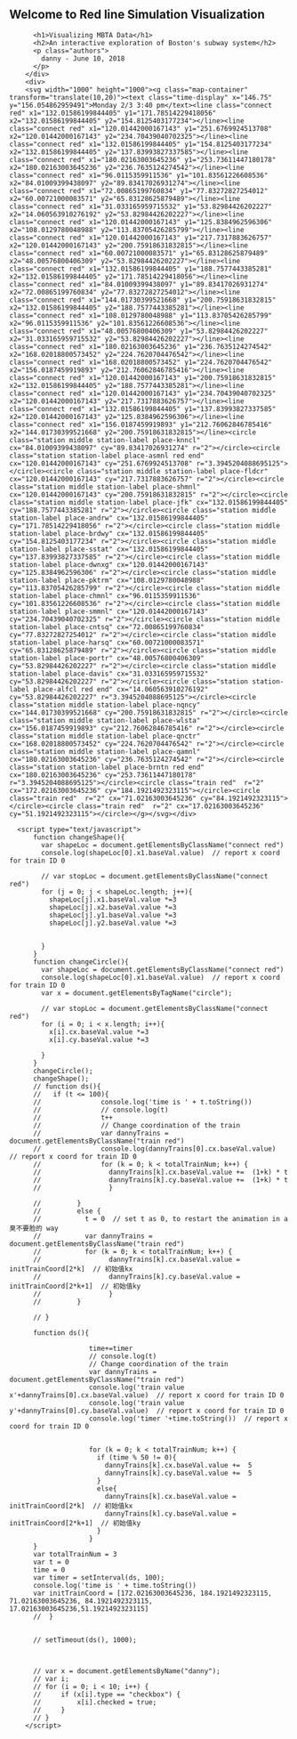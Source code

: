 ## Welcome to Red line Simulation Visualization

<!DOCTYPE html>
<!-- saved from url=(0082)file:///C:/Users/zhou.jiali1/Desktop/Visualizing%20MBTA%20Data%20short%20test.html -->
<html lang="en"><head><meta http-equiv="Content-Type" content="text/html; charset=UTF-8">
  
  
  
  
  

  
  
  
  
  
  
  

  
  
  
  
  
  
  

  
  
  


  


  <link href="./Visualizing MBTA Data short test red only danny_files/main.css" rel="stylesheet" type="text/css">

</head>
<body>
  <div>
<!--[if lt IE 9]>
  <div class="container">
    <p>
      You are using an <strong>outdated</strong> browser. Please <a href="http://browsehappy.com/">upgrade your browser</a> to view this visualization the way it was intended.  A picture of this visualization rendered in a modern browser is shown below.
    </p>
  </div>
  <div class="text-center">
    <img src="ie.png">
  </div>
<![endif]-->
<!--[if gte IE 9]><!-->

  <!-- Header -->
<!--   <div class="full-width header">
    <div class="full-width header-inner">
      <div class="container">
        <div class="title col-lg-8"> -->
          <h1>Visualizing MBTA Data</h1>
          <h2>An interactive exploration of Boston's subway system</h2>
          <p class="authors">
            danny - June 10, 2018
          </p>
        </div>
        <div>
        <svg width="1000" height="1000"><g class="map-container" transform="translate(10,20)"><text class="time-display" x="146.75" y="156.054862959491">Monday 2/3 3:40 pm</text><line class="connect red" x1="132.01586199844405" y1="171.78514229418056" x2="132.01586199844405" y2="154.8125403177234"></line><line class="connect red" x1="120.01442000167143" y1="251.6769924513708" x2="120.01442000167143" y2="234.70439040702325"></line><line class="connect red" x1="132.01586199844405" y1="154.8125403177234" x2="132.01586199844405" y2="137.83993827337585"></line><line class="connect red" x1="180.02163003645236" y1="253.73611447180178" x2="180.02163003645236" y2="236.7635124274542"></line><line class="connect red" x1="96.0115359911536" y1="101.83561226608536" x2="84.01009399438097" y2="89.83417026931274"></line><line class="connect red" x1="72.00865199760834" y1="77.83272827254012" x2="60.00721000083571" y2="65.83128625879489"></line><line class="connect red" x1="31.033165959715532" y1="53.82984426202227" x2="14.060563910276192" y2="53.82984426202227"></line><line class="connect red" x1="120.01442000167143" y1="125.8384962596306" x2="108.0129780048988" y2="113.83705426285799"></line><line class="connect red" x1="120.01442000167143" y1="217.7317883626757" x2="120.01442000167143" y2="200.75918631832815"></line><line class="connect red" x1="60.00721000083571" y1="65.83128625879489" x2="48.00576800406309" y2="53.82984426202227"></line><line class="connect red" x1="132.01586199844405" y1="188.7577443385281" x2="132.01586199844405" y2="171.78514229418056"></line><line class="connect red" x1="84.01009399438097" y1="89.83417026931274" x2="72.00865199760834" y2="77.83272827254012"></line><line class="connect red" x1="144.01730399521668" y1="200.75918631832815" x2="132.01586199844405" y2="188.7577443385281"></line><line class="connect red" x1="108.0129780048988" y1="113.83705426285799" x2="96.0115359911536" y2="101.83561226608536"></line><line class="connect red" x1="48.00576800406309" y1="53.82984426202227" x2="31.033165959715532" y2="53.82984426202227"></line><line class="connect red" x1="180.02163003645236" y1="236.7635124274542" x2="168.02018800573452" y2="224.7620704476542"></line><line class="connect red" x1="168.02018800573452" y1="224.7620704476542" x2="156.0187459919893" y2="212.76062846785416"></line><line class="connect red" x1="120.01442000167143" y1="200.75918631832815" x2="132.01586199844405" y2="188.7577443385281"></line><line class="connect red" x1="120.01442000167143" y1="234.70439040702325" x2="120.01442000167143" y2="217.7317883626757"></line><line class="connect red" x1="132.01586199844405" y1="137.83993827337585" x2="120.01442000167143" y2="125.8384962596306"></line><line class="connect red" x1="156.0187459919893" y1="212.76062846785416" x2="144.01730399521668" y2="200.75918631832815"></line><circle class="station middle station-label place-knncl" cx="84.01009399438097" cy="89.83417026931274" r="2"></circle><circle class="station station-label place-asmnl red end" cx="120.01442000167143" cy="251.6769924513708" r="3.3945204088695125"></circle><circle class="station middle station-label place-fldcr" cx="120.01442000167143" cy="217.7317883626757" r="2"></circle><circle class="station middle station-label place-shmnl" cx="120.01442000167143" cy="200.75918631832815" r="2"></circle><circle class="station middle station-label place-jfk" cx="132.01586199844405" cy="188.7577443385281" r="2"></circle><circle class="station middle station-label place-andrw" cx="132.01586199844405" cy="171.78514229418056" r="2"></circle><circle class="station middle station-label place-brdwy" cx="132.01586199844405" cy="154.8125403177234" r="2"></circle><circle class="station middle station-label place-sstat" cx="132.01586199844405" cy="137.83993827337585" r="2"></circle><circle class="station middle station-label place-dwnxg" cx="120.01442000167143" cy="125.8384962596306" r="2"></circle><circle class="station middle station-label place-pktrm" cx="108.0129780048988" cy="113.83705426285799" r="2"></circle><circle class="station middle station-label place-chmnl" cx="96.0115359911536" cy="101.83561226608536" r="2"></circle><circle class="station middle station-label place-smmnl" cx="120.01442000167143" cy="234.70439040702325" r="2"></circle><circle class="station middle station-label place-cntsq" cx="72.00865199760834" cy="77.83272827254012" r="2"></circle><circle class="station middle station-label place-harsq" cx="60.00721000083571" cy="65.83128625879489" r="2"></circle><circle class="station middle station-label place-portr" cx="48.00576800406309" cy="53.82984426202227" r="2"></circle><circle class="station middle station-label place-davis" cx="31.033165959715532" cy="53.82984426202227" r="2"></circle><circle class="station station-label place-alfcl red end" cx="14.060563910276192" cy="53.82984426202227" r="3.3945204088695125"></circle><circle class="station middle station-label place-nqncy" cx="144.01730399521668" cy="200.75918631832815" r="2"></circle><circle class="station middle station-label place-wlsta" cx="156.0187459919893" cy="212.76062846785416" r="2"></circle><circle class="station middle station-label place-qnctr" cx="168.02018800573452" cy="224.7620704476542" r="2"></circle><circle class="station middle station-label place-qamnl" cx="180.02163003645236" cy="236.7635124274542" r="2"></circle><circle class="station station-label place-brntn red end" cx="180.02163003645236" cy="253.73611447180178" r="3.3945204088695125"></circle><circle class="train red"  r="2" cx="172.02163003645236" cy="184.1921492323115"></circle><circle class="train red"  r="2" cx="71.02163003645236" cy="84.1921492323115"></circle><circle class="train red"  r="2" cx="17.02163003645236" cy="51.1921492323115"></circle></g></svg></div>

      <script type="text/javascript">
          function changeShape(){
            var shapeLoc = document.getElementsByClassName("connect red")
            console.log(shapeLoc[0].x1.baseVal.value)  // report x coord for train ID 0

            // var stopLoc = document.getElementsByClassName("connect red")
            for (j = 0; j < shapeLoc.length; j++){
              shapeLoc[j].x1.baseVal.value *=3
              shapeLoc[j].x2.baseVal.value *=3
              shapeLoc[j].y1.baseVal.value *=3
              shapeLoc[j].y2.baseVal.value *=3


            }
          }
          function changeCircle(){
            var shapeLoc = document.getElementsByClassName("connect red")
            console.log(shapeLoc[0].x1.baseVal.value)  // report x coord for train ID 0
            var x = document.getElementsByTagName("circle");

            // var stopLoc = document.getElementsByClassName("connect red")
            for (i = 0; i < x.length; i++){
              x[i].cx.baseVal.value *=3
              x[i].cy.baseVal.value *=3

            }
          }
          changeCircle();
          changeShape();
          // function ds(){
          //   if (t <= 100){
          //               console.log('time is ' + t.toString())
          //               // console.log(t)
          //               t++
          //               // Change coordination of the train
          //               var dannyTrains = document.getElementsByClassName("train red")
          //               console.log(dannyTrains[0].cx.baseVal.value)  // report x coord for train ID 0
          //               for (k = 0; k < totalTrainNum; k++) {
          //                 dannyTrains[k].cx.baseVal.value +=  (1+k) * t
          //                 dannyTrains[k].cy.baseVal.value +=  (1+k) * t
          //                 }

          //         }
          //         else {
          //           t = 0  // set t as 0, to restart the animation in a 臭不要脸的 way
          //           var dannyTrains = document.getElementsByClassName("train red")
          //           for (k = 0; k < totalTrainNum; k++) {
          //                 dannyTrains[k].cx.baseVal.value = initTrainCoord[2*k]  // 初始值kx
          //                 dannyTrains[k].cy.baseVal.value = initTrainCoord[2*k+1]  // 初始值ky
          //                 }
          //         }
                  
          // }

          function ds(){
    
                        time+=timer
                        // console.log(t)
                        // Change coordination of the train
                        var dannyTrains = document.getElementsByClassName("train red")
                        console.log('train value x'+dannyTrains[0].cx.baseVal.value)  // report x coord for train ID 0
                        console.log('train value y'+dannyTrains[0].cy.baseVal.value)  // report x coord for train ID 0
                        console.log('timer '+time.toString())  // report x coord for train ID 0


                        for (k = 0; k < totalTrainNum; k++) {
                          if (time % 50 != 0){
                            dannyTrains[k].cx.baseVal.value +=  5
                            dannyTrains[k].cy.baseVal.value +=  5
                          }
                          else{
                            dannyTrains[k].cx.baseVal.value = initTrainCoord[2*k]  // 初始值kx
                            dannyTrains[k].cy.baseVal.value = initTrainCoord[2*k+1]  // 初始值ky
                          }
                        }
          }
          var totalTrainNum = 3
          var t = 0
          time = 0
          var timer = setInterval(ds, 100);
          console.log('time is ' + time.toString())
          var initTrainCoord = [172.02163003645236, 184.1921492323115, 71.02163003645236, 84.1921492323115, 17.02163003645236,51.1921492323115]
          //  }

          
          // setTimeout(ds(), 1000);

         

          // var x = document.getElementsByName("danny");
          // var i;
          // for (i = 0; i < 10; i++) {
          //     if (x[i].type == "checkbox") {
          //         x[i].checked = true;
          //     }
          // } 
        </script>
        

  
  

  
  

  
  

  
  

  
  

  
  

  
  

  
  

  
  
  
  
  
  

  
  
  

  
  
  
  
  
  
  
  
  
  
  
    
  


</body></html>
